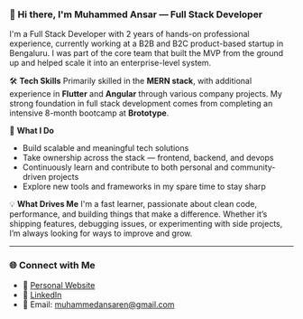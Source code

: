 
### 👋 Hi there, I'm Muhammed Ansar — Full Stack Developer

I'm a Full Stack Developer with 2 years of hands-on professional experience, currently working at a B2B and B2C product-based startup in Bengaluru. I was part of the core team that built the MVP from the ground up and helped scale it into an enterprise-level system.

🛠️ **Tech Skills**
Primarily skilled in the **MERN stack**, with additional experience in **Flutter** and **Angular** through various company projects. My strong foundation in full stack development comes from completing an intensive 8-month bootcamp at **Brototype**.

🚀 **What I Do**

* Build scalable and meaningful tech solutions
* Take ownership across the stack — frontend, backend, and devops
* Continuously learn and contribute to both personal and community-driven projects
* Explore new tools and frameworks in my spare time to stay sharp

💡 **What Drives Me**
I'm a fast learner, passionate about clean code, performance, and building things that make a difference. Whether it’s shipping features, debugging issues, or experimenting with side projects, I’m always looking for ways to improve and grow.

---

### 🌐 Connect with Me

* 🔗 [Personal Website](https://muhammedansaren.vercel.app/)
* 💼 [LinkedIn](https://www.linkedin.com/in/ansarenofficial/)
* 📧 Email: [muhammedansaren@gmail.com](mailto:muhammedansaren@gmail.com)
